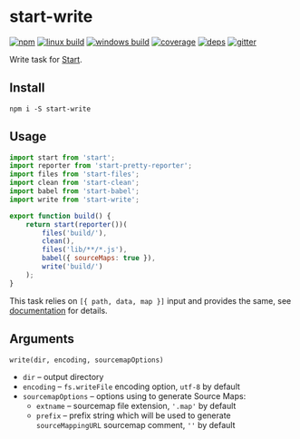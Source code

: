 # start-write

[![npm](https://img.shields.io/npm/v/start-write.svg?style=flat-square)](https://www.npmjs.com/package/start-write)
[![linux build](https://img.shields.io/travis/start-runner/write.svg?label=linux&style=flat-square)](https://travis-ci.org/start-runner/write)
[![windows build](https://img.shields.io/appveyor/ci/start-runner/write.svg?label=windows&style=flat-square)](https://ci.appveyor.com/project/start-runner/write)
[![coverage](https://img.shields.io/codecov/c/github/start-runner/write.svg?style=flat-square)](https://codecov.io/github/start-runner/write)
[![deps](https://img.shields.io/gemnasium/start-runner/write.svg?style=flat-square)](https://gemnasium.com/start-runner/write)
[![gitter](https://img.shields.io/badge/gitter-join_chat_%E2%86%92-00d06f.svg?style=flat-square)](https://gitter.im/start-runner/start)

Write task for [Start](https://github.com/start-runner/start).

## Install

```
npm i -S start-write
```

## Usage

```js
import start from 'start';
import reporter from 'start-pretty-reporter';
import files from 'start-files';
import clean from 'start-clean';
import babel from 'start-babel';
import write from 'start-write';

export function build() {
    return start(reporter())(
        files('build/'),
        clean(),
        files('lib/**/*.js'),
        babel({ sourceMaps: true }),
        write('build/')
    );
}
```

This task relies on `[{ path, data, map }]` input and provides the same, see [documentation](https://github.com/start-runner/start#readme) for details.

## Arguments

`write(dir, encoding, sourcemapOptions)`

* `dir` – output directory
* `encoding` – `fs.writeFile` encoding option, `utf-8` by default
* `sourcemapOptions` – options using to generate Source Maps:
  * `extname` – sourcemap file extension, `'.map'` by default
  * `prefix` – prefix string which will be used to generate `sourceMappingURL` sourcemap comment, `''` by default

